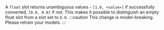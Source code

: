 A `float` slot returns unambiguous values - `[1.0, <value>]` if successfully converted, `[0.0, 0.0]` if not.
This makes it possible to distinguish an empty float slot from a slot set to `0.0`.
:::caution
This change is model-breaking. Please retrain your models.
:::